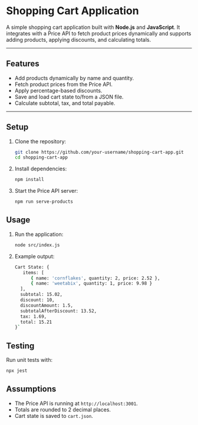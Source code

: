 # Shopping Cart Application

A simple shopping cart application built with **Node.js** and **JavaScript**. It integrates with a Price API to fetch product prices dynamically and supports adding products, applying discounts, and calculating totals.

---

## Features

- Add products dynamically by name and quantity.
- Fetch product prices from the Price API.
- Apply percentage-based discounts.
- Save and load cart state to/from a JSON file.
- Calculate subtotal, tax, and total payable.

---

## Setup

1. Clone the repository:
   ```bash
   git clone https://github.com/your-username/shopping-cart-app.git
   cd shopping-cart-app
2. Install dependencies:
   ```bash
   npm install
4. Start the Price API server:
   ```bash
   npm run serve-products

## Usage

1. Run the application:
   ```bash
   node src/index.js
2. Example output:
   ```bash
   Cart State: {
      items: [
         { name: 'cornflakes', quantity: 2, price: 2.52 },
         { name: 'weetabix', quantity: 1, price: 9.98 }
     ],
     subtotal: 15.02,
     discount: 10,
     discountAmount: 1.5,
     subtotalAfterDiscount: 13.52,
     tax: 1.69,
     total: 15.21
   }`
   
## Testing

Run unit tests with:
   ```bash
   npx jest
```

## Assumptions

* The Price API is running at `http://localhost:3001`.
* Totals are rounded to 2 decimal places.
* Cart state is saved to `cart.json`.
